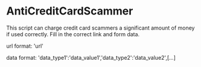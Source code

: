 # AntiCreditCardScammer
This script can charge credit card scammers a significant amount of money if used correctly. Fill in the correct link and form data. 

url format: 'url'

data format: 'data_type1':'data_value1','data_type2':'data_value2',[...]
